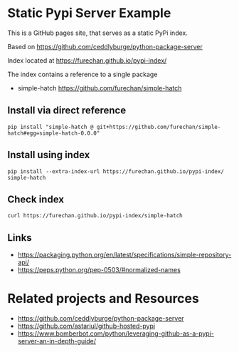 # Static Pypi Server Example

This is a GitHub pages site, that serves as a static PyPi index.

Based on https://github.com/ceddlyburge/python-package-server

Index located at https://furechan.github.io/pypi-index/

The index contains a reference to a single package
- simple-hatch https://github.com/furechan/simple-hatch

## Install via direct reference

    pip install "simple-hatch @ git+https://github.com/furechan/simple-hatch#egg=simple-hatch-0.0.0"

## Install using index

    pip install --extra-index-url https://furechan.github.io/pypi-index/ simple-hatch

## Check index

    curl https://furechan.github.io/pypi-index/simple-hatch


## Links
- https://packaging.python.org/en/latest/specifications/simple-repository-api/
- https://peps.python.org/pep-0503/#normalized-names


# Related projects and Resources
- https://github.com/ceddlyburge/python-package-server
- https://github.com/astariul/github-hosted-pypi
- https://www.bomberbot.com/python/leveraging-github-as-a-pypi-server-an-in-depth-guide/
